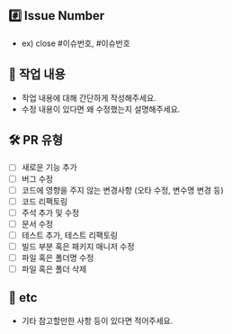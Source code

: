 ## #️⃣ Issue Number
- ex) close #이슈번호, #이슈번호

## 📝 작업 내용
- 작업 내용에 대해 간단하게 작성해주세요.
- 수정 내용이 있다면 왜 수정했는지 설명해주세요.

## 🛠️ PR 유형

- [ ] 새로운 기능 추가
- [ ] 버그 수정
- [ ] 코드에 영향을 주지 않는 변경사항 (오타 수정, 변수명 변경 등)
- [ ] 코드 리팩토링
- [ ] 주석 추가 및 수정
- [ ] 문서 수정
- [ ] 테스트 추가, 테스트 리팩토링
- [ ] 빌드 부분 혹은 패키지 매니저 수정
- [ ] 파일 혹은 폴더명 수정
- [ ] 파일 혹은 폴더 삭제

## 💬 etc
- 기타 참고할만한 사항 등이 있다면 적어주세요.
